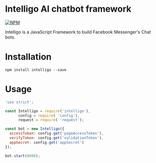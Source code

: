 # Intelligo AI chatbot framework

[![NPM](https://nodei.co/npm/intelligo.png?downloads=true&downloadRank=true&stars=true)](https://nodei.co/npm/intelligo/)

Intelligo is a JavaScript Framework to build Facebook Messenger's Chat bots.

# Installation 

```
npm install intelligo --save
```

# Usage

```js
'use strict';

const Intelligo = require('intelligo'),
      config = require( 'config'),
      request = require( 'request');

const bot = new Intelligo({
  accessToken: config.get('pageAccessToken'),
  verifyToken: config.get('validationToken'),
  appSecret: config.get('appSecret')
});

bot.start(8000);

```
